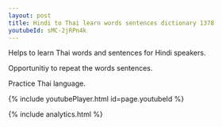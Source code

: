 ```yaml
---
layout: post
title: Hindi to Thai learn words sentences dictionary 1378 
youtubeId: sMC-2jRPn4k
---
```

 
 
Helps to learn Thai words and sentences for Hindi speakers.

Opportunitiy to repeat the words sentences. 

Practice Thai language. 
 
{% include youtubePlayer.html id=page.youtubeId %}
 
 
{% include analytics.html %}